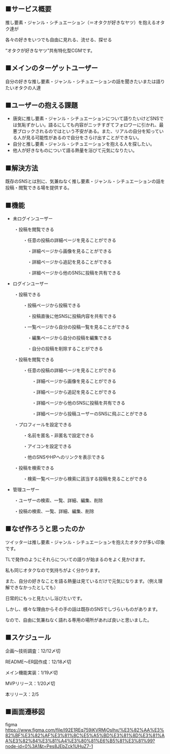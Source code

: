 ## ■サービス概要

推し要素・ジャンル・シチュエーション（＝オタクが好きなヤツ）を抱えるオタク達が

各々の好きをいつでも自由に見れる、流せる、探せる

“オタクが好きなヤツ”共有特化型CGMです。

## ■メインのターゲットユーザー

自分の好きな推し要素・ジャンル・シチュエーションの話を聞きたいまたは語りたいオタクの人達

## ■ユーザーの抱える課題

- 唐突に推し要素・ジャンル・シチュエーションについて語りたいけどSNSでは気恥ずかしい。語るにしても内容がニッチすぎてフォロワーに引かれ、最悪ブロックされるのではという不安がある。また、リアルの自分を知っている人が見る可能性があるので自分をさらけ出すことができない。
- 自分と推し要素・ジャンル・シチュエーションを抱える人を探したい。
- 他人が好きなものについて語る熱量を浴びて元気になりたい。

## ■解決方法

既存のSNSとは別に、気兼ねなく推し要素・ジャンル・シチュエーションの話を投稿・閲覧できる場を提供する。

## ■機能

- 未ログインユーザー

　　・投稿を閲覧できる

　　　　・任意の投稿の詳細ページを見ることができる

　　　　　・詳細ページから画像を見ることができる

　　　　　・詳細ページから追記を見ることができる

　　　　　・詳細ページから他のSNSに投稿を共有できる

- ログインユーザー

　　・投稿できる

　　　　・投稿ページから投稿できる

　　　　　・投稿直後に他SNSに投稿内容を共有できる

　　　　・一覧ページから自分の投稿一覧を見ることができる

　　　　　・編集ページから自分の投稿を編集できる

　　　　　・自分の投稿を削除することができる

　　・投稿を閲覧できる　　　

　　　　・任意の投稿の詳細ページを見ることができる

　　　　　　・詳細ページから画像を見ることができる

　　　　　　・詳細ページから追記を見ることができる

　　　　　　・詳細ページから他のSNSに投稿を共有できる

　　　　　　・詳細ページから投稿ユーザーのSNSに飛ぶことができる

　　・プロフィールを設定できる

　　　　・名前を匿名・非匿名で設定できる

　　　　・アイコンを設定できる

　　　　・他のSNSやHPへのリンクを表示できる

　　・投稿を検索できる

　　　　・検索一覧ページから検索に該当する投稿を見ることができる

- 管理ユーザー

　　・ユーザーの検索、一覧、詳細、編集、削除

　　・投稿の検索、一覧、詳細、編集、削除

## ■なぜ作ろうと思ったのか

ツイッターは推し要素・ジャンル・シチュエーションを抱えたオタクが多い印象です。

TLで発作のようにそれらについての語りが始まるのをよく見かけます。

私も同じオタクなので気持ちがよく分かります。

また、自分の好きなことを語る熱量は見ているだけで元気になります。（例え理解できなかったとしても）

日常的にもっと見たいし浴びたいです。

しかし、様々な理由からその手の話は既存のSNSでしづらいものがあります。

なので、自由に気兼ねなく語れる専用の場所があれば良いと思いました。


## ■スケジュール
企画〜技術調査：12/12〆切

README〜ER図作成：12/18〆切

メイン機能実装：1/19〆切

MVPリリース：1/20〆切

本リリース：2/5

## ■画面遷移図
figma https://www.figma.com/file/I92E1REq759iKVRMjOslhx/%E3%82%AA%E3%82%BF%E3%82%AF%E3%81%8C%E5%A5%BD%E3%81%8D%E3%81%AA%E3%82%84%E3%81%A4%E3%80%81%E6%B5%81%E3%81%99?node-id=0%3A1&t=Pes8JEbZck1UHuZ7-1